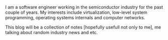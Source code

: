 I am a software engineer working in the semiconductor industry for the past couple of years. My interests include virtualization, low-level system programming, operating systems internals and computer networks.

This blog will be a collection of notes [hopefully usefull not only to me], me talking about random industry news and etc.

